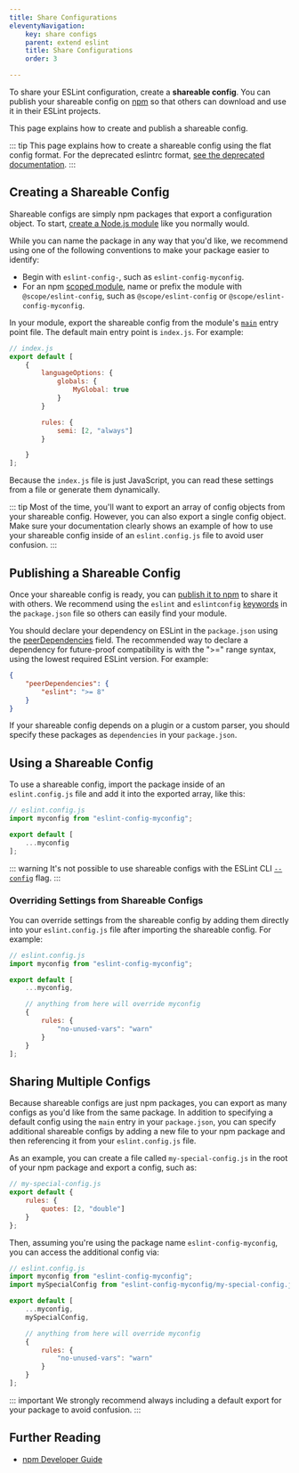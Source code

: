 ```yaml
---
title: Share Configurations
eleventyNavigation:
    key: share configs
    parent: extend eslint
    title: Share Configurations
    order: 3

---
```


To share your ESLint configuration, create a **shareable config**. You can publish your shareable config on [npm](https://www.npmjs.com/) so that others can download and use it in their ESLint projects.

This page explains how to create and publish a shareable config.

::: tip
This page explains how to create a shareable config using the flat config format. For the deprecated eslintrc format, [see the deprecated documentation](shareable-configs-deprecated).
:::

## Creating a Shareable Config

Shareable configs are simply npm packages that export a configuration object. To start, [create a Node.js module](https://docs.npmjs.com/getting-started/creating-node-modules) like you normally would.

While you can name the package in any way that you'd like, we recommend using one of the following conventions to make your package easier to identify:

* Begin with `eslint-config-`, such as `eslint-config-myconfig`.
* For an npm [scoped module](https://docs.npmjs.com/misc/scope), name or prefix the module with `@scope/eslint-config`, such as `@scope/eslint-config` or `@scope/eslint-config-myconfig`.

In your module, export the shareable config from the module's [`main`](https://docs.npmjs.com/cli/v9/configuring-npm/package-json#main) entry point file. The default main entry point is `index.js`. For example:

```js
// index.js
export default [
    {
        languageOptions: {
            globals: {
                MyGlobal: true
            }
        }

        rules: {
            semi: [2, "always"]
        }

    }
];
```

Because the `index.js` file is just JavaScript, you can read these settings from a file or generate them dynamically.

::: tip
Most of the time, you'll want to export an array of config objects from your shareable config. However, you can also export a single config object. Make sure your documentation clearly shows an example of how to use your shareable config inside of an `eslint.config.js` file to avoid user confusion.
:::

## Publishing a Shareable Config

Once your shareable config is ready, you can [publish it to npm](https://docs.npmjs.com/getting-started/publishing-npm-packages) to share it with others. We recommend using the `eslint` and `eslintconfig` [keywords](https://docs.npmjs.com/cli/v9/configuring-npm/package-json#keywords) in the `package.json` file so others can easily find your module.

You should declare your dependency on ESLint in the `package.json` using the [peerDependencies](https://docs.npmjs.com/files/package.json#peerdependencies) field. The recommended way to declare a dependency for future-proof compatibility is with the ">=" range syntax, using the lowest required ESLint version. For example:

```json
{
    "peerDependencies": {
        "eslint": ">= 8"
    }
}
```

If your shareable config depends on a plugin or a custom parser, you should specify these packages as `dependencies` in your `package.json`.

## Using a Shareable Config

To use a shareable config, import the package inside of an `eslint.config.js` file and add it into the exported array, like this:

```js
// eslint.config.js
import myconfig from "eslint-config-myconfig";

export default [
    ...myconfig
];
```

::: warning
It's not possible to use shareable configs with the ESLint CLI [`--config`](../use/command-line-interface#-c---config) flag.
:::

### Overriding Settings from Shareable Configs

You can override settings from the shareable config by adding them directly into your `eslint.config.js` file after importing the shareable config. For example:

```js
// eslint.config.js
import myconfig from "eslint-config-myconfig";

export default [
    ...myconfig,

    // anything from here will override myconfig
    {
        rules: {
            "no-unused-vars": "warn"
        }
    }
];
```

## Sharing Multiple Configs

Because shareable configs are just npm packages, you can export as many configs as you'd like from the same package. In addition to specifying a default config using the `main` entry in your `package.json`, you can specify additional shareable configs by adding a new file to your npm package and then referencing it from your `eslint.config.js` file.

As an example, you can create a file called `my-special-config.js` in the root of your npm package and export a config, such as:

```js
// my-special-config.js
export default {
    rules: {
        quotes: [2, "double"]
    }
};
```

Then, assuming you're using the package name `eslint-config-myconfig`, you can access the additional config via:

```js
// eslint.config.js
import myconfig from "eslint-config-myconfig";
import mySpecialConfig from "eslint-config-myconfig/my-special-config.js";

export default [
    ...myconfig,
    mySpecialConfig,

    // anything from here will override myconfig
    {
        rules: {
            "no-unused-vars": "warn"
        }
    }
];
```

::: important
We strongly recommend always including a default export for your package to avoid confusion.
:::

## Further Reading

* [npm Developer Guide](https://docs.npmjs.com/misc/developers)
